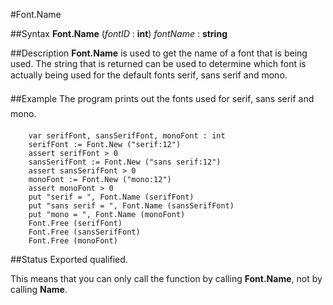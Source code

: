 
#Font.Name

##Syntax
**Font.Name** (_fontID_ : **int**) _fontName_ : **string**


##Description
**Font.Name** is used to get the name of a font that is being used. The string that is returned can be used to determine which font is actually being used for the default fonts &#147;serif&#148;, &#147;sans serif&#148; and &#147;mono&#148;.


##Example
The program prints out the fonts used for &#147;serif&#148;, &#147;sans serif&#148; and &#147;mono&#148;.



        var serifFont, sansSerifFont, monoFont : int
        serifFont := Font.New ("serif:12")
        assert serifFont > 0
        sansSerifFont := Font.New ("sans serif:12")
        assert sansSerifFont > 0
        monoFont := Font.New ("mono:12")
        assert monoFont > 0
        put "serif = ", Font.Name (serifFont)
        put "sans serif = ", Font.Name (sansSerifFont)
        put "mono = ", Font.Name (monoFont)
        Font.Free (serifFont)
        Font.Free (sansSerifFont)
        Font.Free (monoFont)
##Status
Exported qualified.

This means that you can only call the function by calling **Font.Name**, not by calling **Name**.

